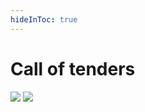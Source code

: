 ```yaml
---
hideInToc: true
---
```


# Call of tenders

<img class="absolute w-64" src="/logos/cnes-logo.png">
<img class="absolute w-64" src="/cnes-tenders.png">

<!--
Put the logo of CNES on the left
Put the screenshot of their platform o the right
Screenshot bigger than logo
-->
